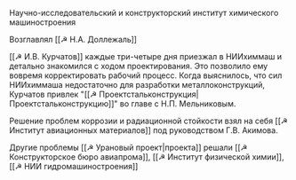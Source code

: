 Научно-исследовательский и конструкторский институт химического машиностроения

Возглавлял [[☭ Н.А. Доллежаль]]


[[☭ И.В. Курчатов]] каждые три-четыре дня приезжал в НИИхиммаш и детально знакомился с ходом проектирования. Это позволило ему вовремя корректировать рабочий процесс. Когда выяснилось, что сил НИИхиммаша недостаточно для разработки металлоконструкций, Курчатов привлек "[[☭ Проектстальконструкция|Проектстальконструкцию]]" во главе с Н.П. Мельниковым. 

Решение проблем коррозии и радиационной стойкости взял на себя [[☭ Институт авиационных материалов]] под руководством Г.В. Акимова. 

Другие проблемы [[☭ Урановый проект|проекта]] решали [[☭ Конструкторское бюро авиапрома]], [[☭ Институт физической химии]], [[☭ НИИ гидромашиностроения]]